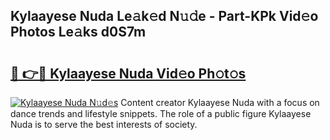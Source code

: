 ## Kylaayese Nuda Le𝚊k𝚎d N𝚞𝚍e - Part-KPk Vid𝚎o Photos Le𝚊ks d0S7m

# <h2><a href="http://fbdbf7l.evod.top/?m=Kylaayese+Nuda">🔗 👉🔴 Kylaayese Nuda Vid𝚎o Ph𝚘t𝚘s</a></h2>

[![Kylaayese Nuda N𝚞d𝚎s](https://i.imgur.com/8V9OHl7.gif)](http://fbdbf7l.evod.top/?m=Kylaayese+Nuda)
Content creator Kylaayese Nuda with a focus on dance trends and lifestyle snippets. The role of a public figure Kylaayese Nuda is to serve the best interests of society. 
